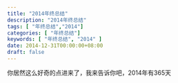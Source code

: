 ```yaml
---
title: "2014年终总结"
description: "2014年终总结"
tags: [ "年终总结","2014"]
categories: [ "年终总结"]
keywords: [ "年终总结", "2014" ]
date: 2014-12-31T00:00:00+08:00
draft: false
---
```

你居然这么好奇的点进来了，我来告诉你吧，2014年有365天